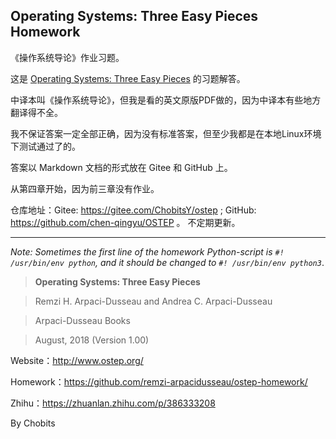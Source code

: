 ## Operating Systems: Three Easy Pieces Homework

《操作系统导论》作业习题。

这是 [Operating Systems: Three Easy Pieces](http://www.ostep.org/) 的习题解答。

中译本叫《操作系统导论》，但我是看的英文原版PDF做的，因为中译本有些地方翻译得不全。

我不保证答案一定全部正确，因为没有标准答案，但至少我都是在本地Linux环境下测试通过了的。

答案以 Markdown 文档的形式放在 Gitee 和 GitHub 上。

从第四章开始，因为前三章没有作业。

仓库地址：Gitee: https://gitee.com/ChobitsY/ostep ; GitHub: https://github.com/chen-qingyu/OSTEP 。 不定期更新。

---

*Note: Sometimes the first line of the homework Python-script is `#! /usr/bin/env python`, and it should be changed to `#! /usr/bin/env python3`*.

> **Operating Systems: Three Easy Pieces**

> Remzi H. Arpaci-Dusseau and Andrea C. Arpaci-Dusseau

> Arpaci-Dusseau Books

> August, 2018 (Version 1.00)

Website：http://www.ostep.org/

Homework：https://github.com/remzi-arpacidusseau/ostep-homework/

Zhihu：https://zhuanlan.zhihu.com/p/386333208

By Chobits
